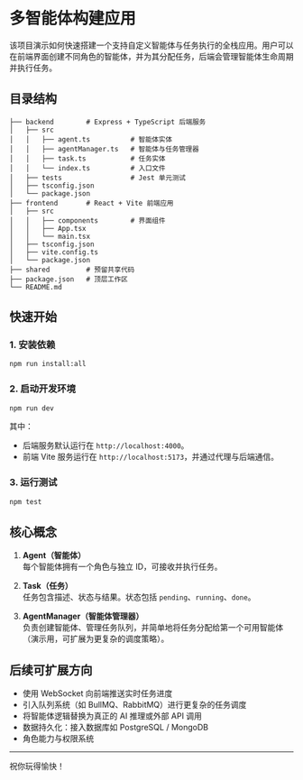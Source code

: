 # 多智能体构建应用

该项目演示如何快速搭建一个支持自定义智能体与任务执行的全栈应用。用户可以在前端界面创建不同角色的智能体，并为其分配任务，后端会管理智能体生命周期并执行任务。

## 目录结构

```
├── backend        # Express + TypeScript 后端服务
│   ├── src
│   │   ├── agent.ts          # 智能体实体
│   │   ├── agentManager.ts   # 智能体与任务管理器
│   │   ├── task.ts           # 任务实体
│   │   └── index.ts          # 入口文件
│   ├── tests                 # Jest 单元测试
│   ├── tsconfig.json
│   └── package.json
├── frontend       # React + Vite 前端应用
│   ├── src
│   │   ├── components        # 界面组件
│   │   ├── App.tsx
│   │   └── main.tsx
│   ├── tsconfig.json
│   ├── vite.config.ts
│   └── package.json
├── shared         # 预留共享代码
├── package.json   # 顶层工作区
└── README.md
```

## 快速开始

### 1. 安装依赖

```bash
npm run install:all
```

### 2. 启动开发环境

```bash
npm run dev
```

其中：
- 后端服务默认运行在 `http://localhost:4000`。
- 前端 Vite 服务运行在 `http://localhost:5173`，并通过代理与后端通信。

### 3. 运行测试

```bash
npm test
```

## 核心概念

1. **Agent（智能体）**  
   每个智能体拥有一个角色与独立 ID，可接收并执行任务。

2. **Task（任务）**  
   任务包含描述、状态与结果。状态包括 `pending`、`running`、`done`。

3. **AgentManager（智能体管理器）**  
   负责创建智能体、管理任务队列，并简单地将任务分配给第一个可用智能体（演示用，可扩展为更复杂的调度策略）。

## 后续可扩展方向

- 使用 WebSocket 向前端推送实时任务进度
- 引入队列系统（如 BullMQ、RabbitMQ）进行更复杂的任务调度
- 将智能体逻辑替换为真正的 AI 推理或外部 API 调用
- 数据持久化：接入数据库如 PostgreSQL / MongoDB
- 角色能力与权限系统

---

祝你玩得愉快！ 